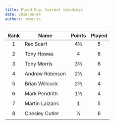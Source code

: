 ```yaml
---
title: Flood Cup, Current standings
date: 2018-05-04
authors: tmorris
---
```


| Rank | Name            | Points | Played |
| :--: | --------------- | :----: | :----: |
| 1    | Rex Scarf       | 4½     | 5      |
|      |                 |        |        |
| 2    | Tony Howes      | 4      | 6      |
|      |                 |        |        |
| 3    | Tony Morris     | 3½     | 6      |
|      |                 |        |        |
| 4    | Andrew Robinson | 2½     | 4      |
|      |                 |        |        |
| 5    | Brian Willcock  | 2½     | 4      |
|      |                 |        |        |
| 6    | Mark Pendrith   | 1½     | 4      |
|      |                 |        |        |
| 7    | Martin Laizans  | 1      | 5      |
|      |                 |        |        |
| 8    | Chesley Cutler  | ½      | 6      |
|      |                 |        |        |
